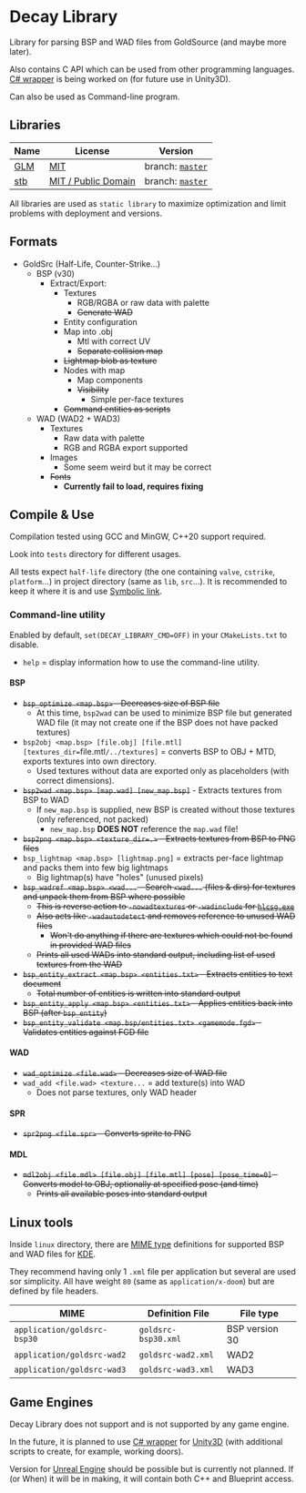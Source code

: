 # Decay Library

Library for parsing BSP and WAD files from GoldSource (and maybe more later).

Also contains C API which can be used from other programming languages.
[C# wrapper](https://github.com/AbitTheGray/Decay-Library_Csharp) is being worked on (for future use in Unity3D).

Can also be used as Command-line program.

## Libraries

| Name | License | Version |
|------|---------|---------|
| [GLM](https://glm.g-truc.net) | [MIT](https://glm.g-truc.net/copying.txt) | branch: [`master`](https://github.com/g-truc/glm/tree/master) |
| [stb](https://github.com/nothings/stb) | [MIT / Public Domain](https://github.com/nothings/stb/blob/master/LICENSE) | branch: [`master`](https://github.com/nothings/stb/tree/master) |

All libraries are used as `static library` to maximize optimization and limit problems with deployment and versions.

## Formats

- GoldSrc (Half-Life, Counter-Strike...)
  - BSP (v30)
    - Extract/Export:
      - Textures
        - RGB/RGBA or raw data with palette
        - ~~Generate WAD~~
      - Entity configuration
      - Map into .obj
        - Mtl with correct UV
        - ~~Separate collision map~~
      - ~~Lightmap blob as texture~~
      - Nodes with map
        - Map components
        - ~~Visibility~~
          - Simple per-face textures
      - ~~Command entities as scripts~~
  - WAD (WAD2 + WAD3)
    - Textures
      - Raw data with palette
      - RGB and RGBA export supported
    - Images
      - Some seem weird but it may be correct
    - ~~Fonts~~
      - **Currently fail to load, requires fixing**
      
## Compile & Use

Compilation tested using GCC and MinGW, C++20 support required.

Look into `tests` directory for different usages.

All tests expect `half-life` directory (the one containing `valve`, `cstrike`, `platform`...) in project directory (same as `lib`, `src`...).
It is recommended to keep it where it is and use [Symbolic link](https://en.wikipedia.org/wiki/Symbolic_link).

### Command-line utility

Enabled by default, `set(DECAY_LIBRARY_CMD=OFF)` in your `CMakeLists.txt` to disable.

- `help` = display information how to use the command-line utility.

#### BSP

- ~~`bsp_optimize <map.bsp>` - Decreases size of BSP file~~
  - At this time, `bsp2wad` can be used to minimize BSP file but generated WAD file (it may not create one if the BSP does not have packed textures)
- `bsp2obj <map.bsp> [file.obj] [file.mtl] [textures_dir=`file.mtl`/../textures]` = converts BSP to OBJ + MTD, exports textures into own directory.
  - Used textures without data are exported only as placeholders (with correct dimensions).
- ~~`bsp2wad <map.bsp> [map.wad] [new_map.bsp]`~~ - Extracts textures from BSP to WAD
  - If `new_map.bsp` is supplied, new BSP is created without those textures (only referenced, not packed)
    - `new_map.bsp` **DOES NOT** reference the `map.wad` file!
- ~~`bsp2png <map.bsp> <texture_dir=.>` - Extracts textures from BSP to PNG files~~
- `bsp_lightmap <map.bsp> [lightmap.png]` = extracts per-face lightmap and packs them into few big lightmaps
  - Big lightmap(s) have "holes" (unused pixels)
- ~~`bsp_wadref <map.bsp> <wad...` - Search `<wad...` (files & dirs) for textures and unpack them from BSP where possible~~
  - ~~This is reverse action to `-nowadtextures` or `-wadinclude` for [`hlcsg.exe`](http://zhlt.info/command-reference.html#hlcsg)~~
  - ~~Also acts like `-wadautodetect` and removes reference to unused WAD files~~
    - ~~Won't do anything if there are textures which could not be found in provided WAD files~~
  - ~~Prints all used WADs into standard output, including list of used textures from the WAD~~
- ~~`bsp_entity_extract <map.bsp> <entities.txt>` - Extracts entities to text document~~
  - ~~Total number of entities is written into standard output~~
- ~~`bsp_entity_apply <map.bsp> <entities.txt>` - Applies entities back into BSP (after `bsp_entity`)~~
- ~~`bsp_entity_validate <map.bsp/entities.txt> <gamemode.fgd>` - Validates entities against FGD file~~

#### WAD

- ~~`wad_optimize <file.wad>` - Decreases size of WAD file~~
- `wad_add <file.wad> <texture...` = add texture(s) into WAD
  - Does not parse textures, only WAD header

#### SPR

- ~~`spr2png <file.spr>` - Converts sprite to PNG~~

#### MDL

- ~~`mdl2obj <file.mdl> [file.obj] [file.mtl] [pose] [pose_time=0]` - Converts model to OBJ, optionally at specified pose (and time)~~
  - ~~Prints all available poses into standard output~~

## Linux tools

Inside `linux` directory, there are [MIME type](https://en.wikipedia.org/wiki/Media_type#Mime.types) definitions for supported BSP and WAD files for [KDE](https://kde.org/).

They recommend having only 1 `.xml` file per application but several are used sor simplicity.
All have weight `80` (same as `application/x-doom`) but are defined by file headers.

| MIME | Definition File | File type |
|------|-----------------|-----------|
| `application/goldsrc-bsp30` | `goldsrc-bsp30.xml` | BSP version 30 |
| `application/goldsrc-wad2` | `goldsrc-wad2.xml` | WAD2 |
| `application/goldsrc-wad3` | `goldsrc-wad3.xml` | WAD3 |

## Game Engines

Decay Library does not support and is not supported by any game engine.

In the future, it is planned to use [C# wrapper](https://github.com/AbitTheGray/Decay-Library_Csharp) for [Unity3D](https://unity.com/) (with additional scripts to create, for example, working doors).

Version for [Unreal Engine](https://www.unrealengine.com/en-US/) should be possible but is currently not planned.
If (or When) it will be in making, it will contain both C++ and Blueprint access.
